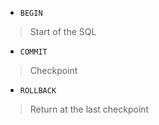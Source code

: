 - `BEGIN`
> Start of the SQL

- `COMMIT`
> Checkpoint

- `ROLLBACK`
> Return at the last checkpoint


